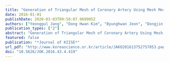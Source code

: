 ```yaml
---
title: "Generation of Triangular Mesh of Coronary Artery Using Mesh Merging"
date: 2016-01-01
publishDate: 2020-03-03T09:58:07.969905Z
authors: ["Yeonggul Jang", "Dong Hwan Kim", "Byunghwan Jeon", "Dongjin Han", "Hackjoon Shim", "Hyuk-jae Chang"]
publication_types: ["2"]
abstract: "Generation of Triangular Mesh of Coronary Artery Using Mesh Merging triangular mesh;mesh generation;mesh merging;computational fluid dynamics;tubular structure rendering; Generating a 3D surface model from coronary artery segmentation helps to not only improve the rendering efficiency but also the diagnostic accuracy by providing physiological informations such as fractional flow reserve using computational fluid dynamics (CFD). This paper proposes a method to generate a triangular surface mesh using vessel structure information acquired with coronary artery segmentation. The marching cube algorithm is a typical method for generating a triangular surface mesh from a segmentation result as bit mask. But it is difficult for methods based on marching cube algorithm to express the lumen of thin, small and winding vessels because the algorithm only works in a three-dimensional (3D) discrete space. The proposed method generates a more accurate triangular surface mesh for each singular vessel using vessel centerlines, normal vectors and lumen diameters estimated during the process of coronary artery segmentation as the input. Then, the meshes that are overlapped due to branching are processed by mesh merging and merged into a coronary mesh."
featured: false
publication: "*Journal of KIISE*"
url_pdf: "http://www.koreascience.or.kr/article/JAKO201613752757853.page"
doi: "10.5626/JOK.2016.43.4.419"
---
```


